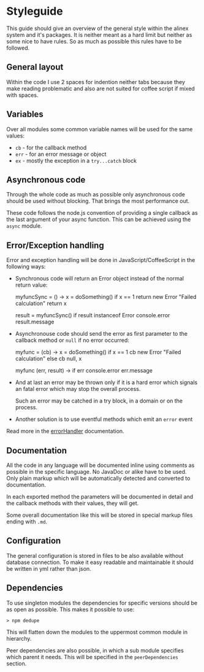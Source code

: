 Styleguide
=================================================
This guide should give an overview of the general style within the alinex system
and it's packages. It is neither meant as a hard limit but neither as some
nice to have rules. So as much as possible this rules have to be followed.


General layout
-------------------------------------------------
Within the code I use 2 spaces for indention neither tabs because they make
reading problematic and also are not suited for coffee script if mixed with
spaces.


Variables
-------------------------------------------------
Over all modules some common variable names will be used for the same values:

- `cb` - for the callback method
- `err` - for an error message or object
- `ex` - mostly the exception in a `try...catch` block


Asynchronous code
-------------------------------------------------
Through the whole code as much as possible only asynchronous code should be used
without blocking. That brings the most performance out.

These code follows the node.js convention of providing a single callback as
the last argument of your async function. This can be achieved using the `async`
module.


Error/Exception handling
-------------------------------------------------
Error and exception handling will be done in JavaScript/CoffeeScript in the
following ways:

- Synchronous code will return an Error object instead of the normal return
  value:

  myfuncSync = () ->
    x = doSomething()
    if x == 1
      return new Error "Failed calculation"
    return x

  result = myfuncSync()
  if result instanceof Error
    console.error result.message

- Asynchronouse code should send the error as first parameter to the callback
  method or `null` if no error occurred:

  myfunc = (cb) ->
    x = doSomething()
    if x == 1
      cb new Error "Failed calculation"
    else
      cb null, x

  myfunc (err, result) ->
    if err
      console.error err.message

- And at last an error may be thrown only if it is a hard error which signals
  an fatal error which may stop the overall process.

  Such an error may be catched in a try block, in a domain or on the process.

- Another solution is to use eventful methods which emit an `error` event

Read more in the [errorHandler](https://github.com/alinex/node-error/)
documentation.


Documentation
-------------------------------------------------
All the code in any language will be documented inline using comments as
possible in the specific language. No JavaDoc or alike have to be used.
Only plain markup which will be automatically detected and converted to
documentation.

In each exported method the parameters will be documented in detail and the
callback methods with their values, they will get.

Some overall documentation like this will be stored in special markup files
ending with `.md`.


Configuration
-------------------------------------------------
The general configuration is stored in files to be also available without
database connection. To make it easy readable and maintainable it should
be written in yml rather than json.


Dependencies
-------------------------------------------------
To use singleton modules the dependencies for specific versions should be as
open as possible. This makes it possible to use:

    > npm dedupe

This will flatten down the modules to the uppermost common module in hierarchy.

Peer dependencies are also possible, in which a sub module specifies which
parent it needs. This will be specified in the `peerDependencies` section.
